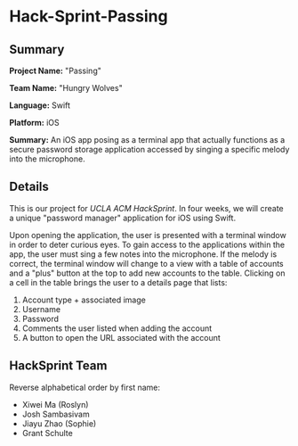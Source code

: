 # Hack-Sprint-Passing

## Summary ##
**Project Name:** "Passing"

**Team Name:** "Hungry Wolves"

**Language:** Swift

**Platform:** iOS

**Summary:** An iOS app posing as a terminal app that actually functions as a secure password storage application accessed by singing a specific melody into the microphone.


## Details ##
This is our project for *UCLA ACM HackSprint*. In four weeks, we will create a unique "password manager" application for iOS using Swift.

Upon opening the application, the user is presented with a terminal window in order to deter curious eyes. To gain access to the applications within the app, the user must sing a few notes into the microphone. If the melody is correct, the terminal window will change to a view with a table of accounts and a "plus" button at the top to add new accounts to the table. Clicking on a cell in the table brings the user to a details page that lists:
1) Account type + associated image
2) Username
3) Password
4) Comments the user listed when adding the account
5) A button to open the URL associated with the account


## HackSprint Team ##
Reverse alphabetical order by first name:
* Xiwei Ma (Roslyn)
* Josh Sambasivam
* Jiayu Zhao (Sophie)
* Grant Schulte